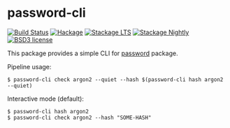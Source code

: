 # password-cli

[![Build Status](https://github.com/cdepillabout/password/workflows/password/badge.svg)](http://github.com/cdepillabout/password)
[![Hackage](https://img.shields.io/hackage/v/password-cli.svg)](https://hackage.haskell.org/package/password-cli)
[![Stackage LTS](http://stackage.org/package/password-cli/badge/lts)](http://stackage.org/lts/package/password-cli)
[![Stackage Nightly](http://stackage.org/package/password-cli/badge/nightly)](http://stackage.org/nightly/package/password-cli)
[![BSD3 license](https://img.shields.io/badge/license-BSD3-blue.svg)](./LICENSE)

This package provides a simple CLI for [password](https://hackage.haskell.org/package/password) package.

Pipeline usage:

```
$ password-cli check argon2 --quiet --hash $(password-cli hash argon2 --quiet)
```

Interactive mode (default):

```
$ password-cli hash argon2
$ password-cli check argon2 --hash "SOME-HASH"
```
